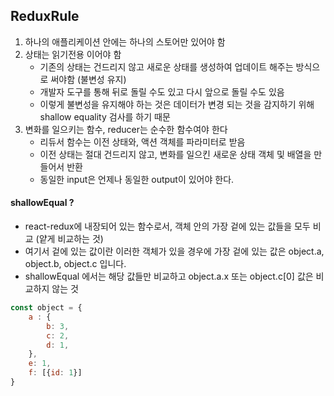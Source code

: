 ## ReduxRule
1. 하나의 애플리케이션 안에는 하나의 스토어만 있어야 함
2. 상태는 읽기전용 이어야 함
    - 기존의 상태는 건드리지 않고 새로운 상태를 생성하여 업데이트 해주는 방식으로 써야함 (불변성 유지)
    - 개발자 도구를 통해 뒤로 돌릴 수도 있고 다시 앞으로 돌릴 수도 있음
    - 이렇게 불변성을 유지해야 하는 것은 데이터가 변경 되는 것을 감지하기 위해 shallow equality 검사를 하기 때문
3. 변화를 일으키는 함수, reducer는 순수한 함수여야 한다
    - 리듀서 함수는 이전 상태와, 액션 객체를 파라미터로 받음
    - 이전 상태는 절대 건드리지 않고, 변화를 일으킨 새로운 상태 객체 및 배열을 만들어서 반환
    - 동일한 input은 언제나 동일한 output이 있어야 한다.

#### shallowEqual ?
- react-redux에 내장되어 있는 함수로서, 객체 안의 가장 겉에 있는 값들을 모두 비교 (얕게 비교하는 것)
- 여기서 겉에 있는 값이란 이러한 객체가 있을 경우에 가장 겉에 있는 값은 object.a, object.b, object.c 입니다.
- shallowEqual 에서는 해당 값들만 비교하고 object.a.x 또는 object.c[0] 값은 비교하지 않는 것
```Javascript
const object = {
    a : {
        b: 3,
        c: 2,
        d: 1,
    },
    e: 1,
    f: [{id: 1}]
}
```

